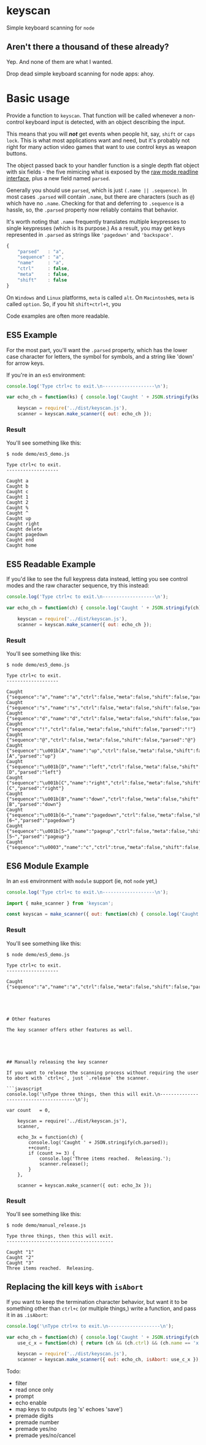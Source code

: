 # keyscan

Simple keyboard scanning for `node`





## Aren't there a thousand of these already?

Yep.  And none of them are what I wanted.

Drop dead simple keyboard scanning for node apps: ahoy.





# Basic usage

Provide a function to `keyscan`.  That function will be called whenever a non-control keyboard input is detected, with an object describing the input.

This means that you will ***not*** get events when people hit, say, `shift` or `caps lock`.  This is what most applications want and need, but it's probably not right for many action video games that want to use control keys as weapon buttons.

The object passed back to your handler function is a single depth flat object with six fields - the five mimicing what is exposed by the [raw mode readline interface](https://nodejs.org/api/readline.html#readline_readline_emitkeypressevents_stream_interface), plus a new field named `parsed`.

Generally you should use `parsed`, which is just `(.name || .sequence)`.  In most cases `.parsed` will contain `.name`, but there are characters (such as `@`) which have no `.name`.  Checking for that and deferring to `.sequence` is a hassle, so, the `.parsed` property now reliably contains that behavior.

It's worth noting that `.name` frequently translates multiple keypresses to single keypresses (which is its purpose.)  As a result, you may get keys represented in `.parsed` as strings like `'pagedown'` and `'backspace'`.

```javascript
{
    "parsed"   : "a",
    "sequence" : "a",
    "name"     : "a",
    "ctrl"     : false,
    "meta"     : false,
    "shift"    : false
}
```

On `Windows` and `Linux` platforms, `meta` is called `alt`.  On `Macintosh`es, `meta` is called `option`.  So, if you hit `shift+ctrl+t`, you

Code examples are often more readable.





## ES5 Example

For the most part, you'll want the `.parsed` property, which has the lower case character for letters, the symbol for symbols, and a string like 'down' for arrow keys.

If you're in an `es5` environment:

```javascript
console.log('Type ctrl+c to exit.\n-------------------\n');

var echo_ch = function(ks) { console.log('Caught ' + JSON.stringify(ks.parsed)); },

    keyscan = require('../dist/keyscan.js'),
    scanner = keyscan.make_scanner({ out: echo_ch });
```





### Result

You'll see something like this:

```
$ node demo/es5_demo.js

Type ctrl+c to exit.
-------------------

Caught a
Caught b
Caught c
Caught 1
Caught 2
Caught %
Caught ^
Caught up
Caught right
Caught delete
Caught pagedown
Caught end
Caught home
```





## ES5 Readable Example

If you'd like to see the full keypress data instead, letting you see control modes and the raw character sequence, try this instead:

```javascript
console.log('Type ctrl+c to exit.\n-------------------\n');

var echo_ch = function(ch) { console.log('Caught ' + JSON.stringify(ch)); },

    keyscan = require('../dist/keyscan.js'),
    scanner = keyscan.make_scanner({ out: echo_ch });
```





### Result

You'll see something like this:

```
$ node demo/es5_demo.js

Type ctrl+c to exit.
-------------------

Caught {"sequence":"a","name":"a","ctrl":false,"meta":false,"shift":false,"parsed":"a"}
Caught {"sequence":"s","name":"s","ctrl":false,"meta":false,"shift":false,"parsed":"s"}
Caught {"sequence":"d","name":"d","ctrl":false,"meta":false,"shift":false,"parsed":"d"}
Caught {"sequence":"!","ctrl":false,"meta":false,"shift":false,"parsed":"!"}
Caught {"sequence":"@","ctrl":false,"meta":false,"shift":false,"parsed":"@"}
Caught {"sequence":"\u001b[A","name":"up","ctrl":false,"meta":false,"shift":false,"code":"[A","parsed":"up"}
Caught {"sequence":"\u001b[D","name":"left","ctrl":false,"meta":false,"shift":false,"code":"[D","parsed":"left"}
Caught {"sequence":"\u001b[C","name":"right","ctrl":false,"meta":false,"shift":false,"code":"[C","parsed":"right"}
Caught {"sequence":"\u001b[B","name":"down","ctrl":false,"meta":false,"shift":false,"code":"[B","parsed":"down"}
Caught {"sequence":"\u001b[6~","name":"pagedown","ctrl":false,"meta":false,"shift":false,"code":"[6~","parsed":"pagedown"}
Caught {"sequence":"\u001b[5~","name":"pageup","ctrl":false,"meta":false,"shift":false,"code":"[5~","parsed":"pageup"}
Caught {"sequence":"\u0003","name":"c","ctrl":true,"meta":false,"shift":false,"parsed":"c"}
```




## ES6 Module Example

In an `es6` environment with `module` support (ie, not `node` yet,)

```javascript
console.log('Type ctrl+c to exit.\n-------------------\n');

import { make_scanner } from 'keyscan';

const keyscan = make_scanner({ out: function(ch) { console.log('Caught ' + JSON.stringify(ch)); } });
```





### Result

You'll see something like this:

```
$ node demo/es5_demo.js

Type ctrl+c to exit.
-------------------

Caught {"sequence":"a","name":"a","ctrl":false,"meta":false,"shift":false,"parsed":"a"}





# Other features

The key scanner offers other features as well.





## Manually releasing the key scanner

If you want to release the scanning process without requiring the user to abort with `ctrl+c`, just `.release` the scanner.

```javascript
console.log('\nType three things, then this will exit.\n---------------------------------------\n');

var count   = 0,

    keyscan = require('../dist/keyscan.js'),
    scanner,

    echo_3x = function(ch) {
        console.log('Caught ' + JSON.stringify(ch.parsed));
        ++count;
        if (count >= 3) {
            console.log('Three items reached.  Releasing.');
            scanner.release();
        }
    },

    scanner = keyscan.make_scanner({ out: echo_3x });
```





### Result

You'll see something like this:

```
$ node demo/manual_release.js

Type three things, then this will exit.
---------------------------------------

Caught "1"
Caught "2"
Caught "3"
Three items reached.  Releasing.
```





## Replacing the kill keys with `isAbort`

If you want to keep the termination character behavior, but want it to be something other than `ctrl+c` (or multiple things,) write a function, and pass it in as `.isAbort`:

```javascript
console.log('\nType ctrl+x to exit.\n-------------------\n');

var echo_ch = function(ch) { console.log('Caught ' + JSON.stringify(ch.parsed)); },
    use_c_x = function(ch) { return (ch && (ch.ctrl) && (ch.name == 'x')); },

    keyscan = require('../dist/keyscan.js'),
    scanner = keyscan.make_scanner({ out: echo_ch, isAbort: use_c_x });
```




Todo:

* filter
* read once only
* prompt
* echo enable
* map keys to outputs (eg 's' echoes 'save')
* premade digits
* premade number
* premade yes/no
* premade yes/no/cancel
